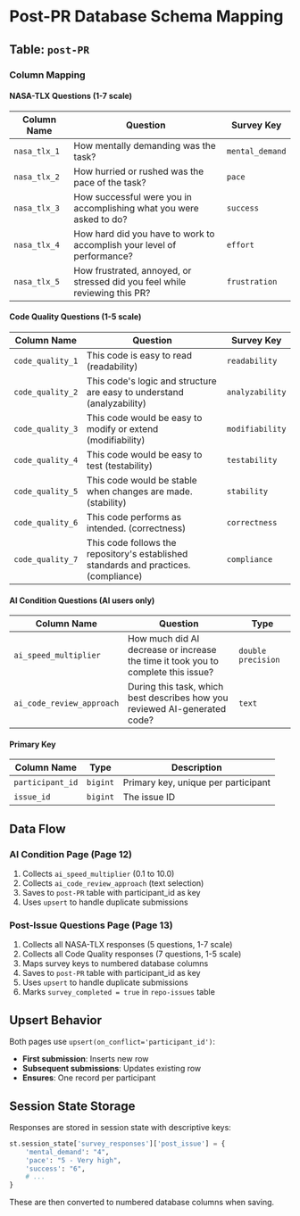 # Post-PR Database Schema Mapping

## Table: `post-PR`

### Column Mapping

#### NASA-TLX Questions (1-7 scale)

| Column Name  | Question                                                                   | Survey Key      |
| ------------ | -------------------------------------------------------------------------- | --------------- |
| `nasa_tlx_1` | How mentally demanding was the task?                                       | `mental_demand` |
| `nasa_tlx_2` | How hurried or rushed was the pace of the task?                            | `pace`          |
| `nasa_tlx_3` | How successful were you in accomplishing what you were asked to do?        | `success`       |
| `nasa_tlx_4` | How hard did you have to work to accomplish your level of performance?     | `effort`        |
| `nasa_tlx_5` | How frustrated, annoyed, or stressed did you feel while reviewing this PR? | `frustration`   |

#### Code Quality Questions (1-5 scale)

| Column Name      | Question                                                                             | Survey Key      |
| ---------------- | ------------------------------------------------------------------------------------ | --------------- |
| `code_quality_1` | This code is easy to read (readability)                                              | `readability`   |
| `code_quality_2` | This code's logic and structure are easy to understand (analyzability)               | `analyzability` |
| `code_quality_3` | This code would be easy to modify or extend (modifiability)                          | `modifiability` |
| `code_quality_4` | This code would be easy to test (testability)                                        | `testability`   |
| `code_quality_5` | This code would be stable when changes are made. (stability)                         | `stability`     |
| `code_quality_6` | This code performs as intended. (correctness)                                        | `correctness`   |
| `code_quality_7` | This code follows the repository's established standards and practices. (compliance) | `compliance`    |

#### AI Condition Questions (AI users only)

| Column Name               | Question                                                                          | Type               |
| ------------------------- | --------------------------------------------------------------------------------- | ------------------ |
| `ai_speed_multiplier`     | How much did AI decrease or increase the time it took you to complete this issue? | `double precision` |
| `ai_code_review_approach` | During this task, which best describes how you reviewed AI-generated code?        | `text`             |

#### Primary Key

| Column Name      | Type     | Description                         |
| ---------------- | -------- | ----------------------------------- |
| `participant_id` | `bigint` | Primary key, unique per participant |
| `issue_id`       | `bigint` | The issue ID                        |

## Data Flow

### AI Condition Page (Page 12)

1. Collects `ai_speed_multiplier` (0.1 to 10.0)
2. Collects `ai_code_review_approach` (text selection)
3. Saves to `post-PR` table with participant_id as key
4. Uses `upsert` to handle duplicate submissions

### Post-Issue Questions Page (Page 13)

1. Collects all NASA-TLX responses (5 questions, 1-7 scale)
2. Collects all Code Quality responses (7 questions, 1-5 scale)
3. Maps survey keys to numbered database columns
4. Saves to `post-PR` table with participant_id as key
5. Uses `upsert` to handle duplicate submissions
6. Marks `survey_completed = true` in `repo-issues` table

## Upsert Behavior

Both pages use `upsert(on_conflict='participant_id')`:

- **First submission**: Inserts new row
- **Subsequent submissions**: Updates existing row
- **Ensures**: One record per participant

## Session State Storage

Responses are stored in session state with descriptive keys:

```python
st.session_state['survey_responses']['post_issue'] = {
    'mental_demand': "4",
    'pace': "5 - Very high",
    'success': "6",
    # ...
}
```

These are then converted to numbered database columns when saving.
